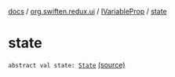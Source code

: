 [docs](../../index.md) / [org.swiften.redux.ui](../index.md) / [IVariableProp](index.md) / [state](./state.md)

# state

`abstract val state: `[`State`](index.md#State) [(source)](https://github.com/protoman92/KotlinRedux/tree/master/common/common-ui/src/main/kotlin/org/swiften/redux/ui/Props.kt#L17)